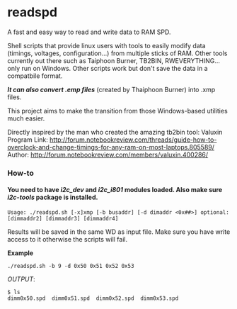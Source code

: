 # readspd
A fast and easy way to read and write data to RAM SPD.


Shell scripts that provide linux users with tools to easily modify data (timings, voltages, configuration...)
from multiple sticks of RAM. Other tools currently out there such as Taiphoon Burner, TB2BIN, RWEVERYTHING... only run on Windows. Other scripts work but don't save the data in a compatbile format.

***It can also convert .emp files*** (created by Thaiphoon Burner) into .xmp files.


This project aims to make the transition from those Windows-based utilities much easier.

Directly inspired by the man who created the amazing tb2bin tool: Valuxin
Program Link: http://forum.notebookreview.com/threads/guide-how-to-overclock-and-change-timings-for-any-ram-on-most-laptops.805589/
Author: http://forum.notebookreview.com/members/valuxin.400286/

### How-to

#### You need to have ***i2c_dev*** and ***i2c_i801*** modules loaded. Also make sure ***i2c-tools*** package is installed.
```
Usage: ./readspd.sh [-x]xmp [-b busaddr] [-d dimaddr <0x##>] optional:[dimmaddr2] [dimmaddr3] [dimmaddr4]

```
Results will be saved in the same WD as input file. Make sure you have write access to it otherwise the scripts will fail.

**Example**
```
./readspd.sh -b 9 -d 0x50 0x51 0x52 0x53
```
*OUTPUT*:
```
$ ls
dimm0x50.spd  dimm0x51.spd  dimm0x52.spd  dimm0x53.spd
```
